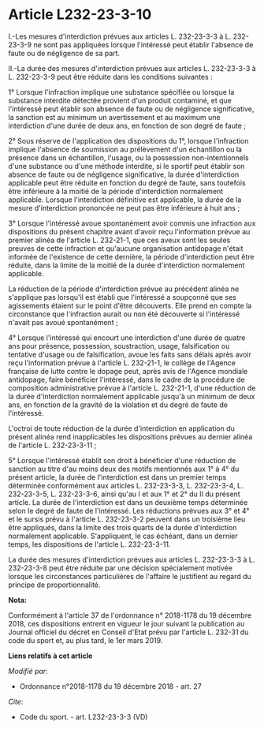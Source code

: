 # Article L232-23-3-10

I.-Les mesures d'interdiction prévues aux articles L. 232-23-3-3 à L. 232-23-3-9 ne sont pas appliquées lorsque l'intéressé
peut établir l'absence de faute ou de négligence de sa part.

II.-La durée des mesures d'interdiction prévues aux articles L. 232-23-3-3 à L. 232-23-3-9 peut être réduite dans les
conditions suivantes :

1° Lorsque l'infraction implique une substance spécifiée ou lorsque la substance interdite détectée provient d'un produit
contaminé, et que l'intéressé peut établir son absence de faute ou de négligence significative, la sanction est au minimum un
avertissement et au maximum une interdiction d'une durée de deux ans, en fonction de son degré de faute ;

2° Sous réserve de l'application des dispositions du 1°, lorsque l'infraction implique l'absence de soumission au prélèvement
d'un échantillon ou la présence dans un échantillon, l'usage, ou la possession non-intentionnels d'une substance ou d'une
méthode interdite, si le sportif peut établir son absence de faute ou de négligence significative, la durée d'interdiction
applicable peut être réduite en fonction du degré de faute, sans toutefois être inférieure à la moitié de la période
d'interdiction normalement applicable. Lorsque l'interdiction définitive est applicable, la durée de la mesure d'interdiction
prononcée ne peut pas être inférieure à huit ans ;

3° Lorsque l'intéressé avoue spontanément avoir commis une infraction aux dispositions du présent chapitre avant d'avoir reçu
l'information prévue au premier alinéa de l'article L. 232-21-1, que ces aveux sont les seules preuves de cette infraction et
qu'aucune organisation antidopage n'était informée de l'existence de cette dernière, la période d'interdiction peut être
réduite, dans la limite de la moitié de la durée d'interdiction normalement applicable.

La réduction de la période d'interdiction prévue au précédent alinéa ne s'applique pas lorsqu'il est établi que l'intéressé a
soupçonné que ses agissements étaient sur le point d'être découverts. Elle prend en compte la circonstance que l'infraction
aurait ou non été découverte si l'intéressé n'avait pas avoué spontanément ;

4° Lorsque l'intéressé qui encourt une interdiction d'une durée de quatre ans pour présence, possession, soustraction, usage,
falsification ou tentative d'usage ou de falsification, avoue les faits sans délais après avoir reçu l'information prévue à
l'article L. 232-21-1, le collège de l'Agence française de lutte contre le dopage peut, après avis de l'Agence mondiale
antidopage, faire bénéficier l'intéressé, dans le cadre de la procédure de composition administrative prévue à l'article L.
232-21-1, d'une réduction de la durée d'interdiction normalement applicable jusqu'à un minimum de deux ans, en fonction de la
gravité de la violation et du degré de faute de l'intéressé.

L'octroi de toute réduction de la durée d'interdiction en application du présent alinéa rend inapplicables les dispositions
prévues au dernier alinéa de l'article L. 232-23-3-11 ;

5° Lorsque l'intéressé établit son droit à bénéficier d'une réduction de sanction au titre d'au moins deux des motifs
mentionnés aux 1° à 4° du présent article, la durée de l'interdiction est dans un premier temps déterminée conformément aux
articles L. 232-23-3-3, L. 232-23-3-4, L. 232-23-3-5, L. 232-23-3-6, ainsi qu'au I et aux 1° et 2° du II du présent article.
La durée de l'interdiction est dans un deuxième temps déterminée selon le degré de faute de l'intéressé. Les réductions
prévues aux 3° et 4° et le sursis prévu à l'article L. 232-23-3-2 peuvent dans un troisième lieu être appliqués, dans la
limite des trois quarts de la durée d'interdiction normalement applicable. S'appliquent, le cas échéant, dans un dernier
temps, les dispositions de l'article L. 232-23-3-11.

La durée des mesures d'interdiction prévues aux articles L. 232-23-3-3 à L. 232-23-3-8 peut être réduite par une décision
spécialement motivée lorsque les circonstances particulières de l'affaire le justifient au regard du principe de
proportionnalité.

**Nota:**

Conformément à l'article 37 de l'ordonnance n° 2018-1178 du 19 décembre 2018, ces dispositions entrent en vigueur le jour
suivant la publication au Journal officiel du décret en Conseil d'Etat prévu par l'article L. 232-31 du code du sport et, au
plus tard, le 1er mars 2019.

**Liens relatifs à cet article**

_Modifié par_:

  - Ordonnance n°2018-1178 du 19 décembre 2018 - art. 27

_Cite_:

  - Code du sport. - art. L232-23-3-3 (VD)
